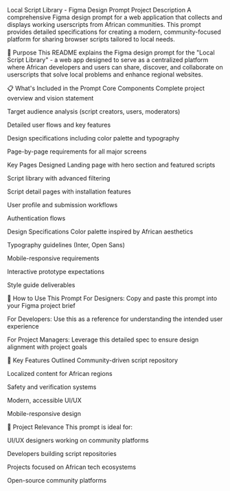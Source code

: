 Local Script Library - Figma Design Prompt
Project Description
A comprehensive Figma design prompt for a web application that collects and displays working userscripts from African communities. This prompt provides detailed specifications for creating a modern, community-focused platform for sharing browser scripts tailored to local needs.

🎯 Purpose
This README explains the Figma design prompt for the "Local Script Library" - a web app designed to serve as a centralized platform where African developers and users can share, discover, and collaborate on userscripts that solve local problems and enhance regional websites.

📋 What's Included in the Prompt
Core Components
Complete project overview and vision statement

Target audience analysis (script creators, users, moderators)

Detailed user flows and key features

Design specifications including color palette and typography

Page-by-page requirements for all major screens

Key Pages Designed
Landing page with hero section and featured scripts

Script library with advanced filtering

Script detail pages with installation features

User profile and submission workflows

Authentication flows

Design Specifications
Color palette inspired by African aesthetics

Typography guidelines (Inter, Open Sans)

Mobile-responsive requirements

Interactive prototype expectations

Style guide deliverables

🚀 How to Use This Prompt
For Designers: Copy and paste this prompt into your Figma project brief

For Developers: Use this as a reference for understanding the intended user experience

For Project Managers: Leverage this detailed spec to ensure design alignment with project goals

🌟 Key Features Outlined
Community-driven script repository

Localized content for African regions

Safety and verification systems

Modern, accessible UI/UX

Mobile-responsive design

📁 Project Relevance
This prompt is ideal for:

UI/UX designers working on community platforms

Developers building script repositories

Projects focused on African tech ecosystems

Open-source community platforms

